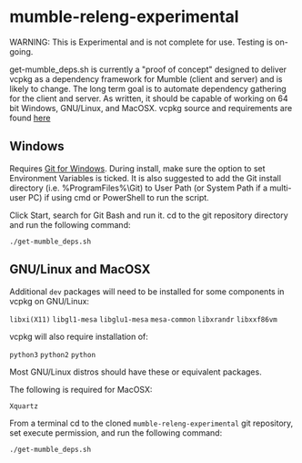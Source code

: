 ﻿# mumble-releng-experimental

WARNING: This is Experimental and is not complete for use. Testing is on-going.

get-mumble_deps.sh is currently a "proof of concept" designed to deliver vcpkg as a dependency framework for Mumble (client and server) and is likely to change. The long term goal is to automate dependency gathering for the client and server. As written, it should be capable of working on 64 bit Windows, GNU/Linux, and MacOSX. vcpkg source and requirements are found [here](https://github.com/Microsoft/vcpkg)

## Windows

Requires [Git for Windows](https://git-scm.com/download/win). During install, make sure the option to set Environment Variables is ticked. It is also suggested to add the Git install directory (i.e. %ProgramFiles%\Git) to User Path (or System Path if a multi-user PC) if using cmd or PowerShell to run the script. 

Click Start, search for Git Bash and run it. cd to the git repository directory and run the following command:

`./get-mumble_deps.sh`

## GNU/Linux and MacOSX

Additional `dev` packages will need to be installed for some components in vcpkg on GNU/Linux:

`libxi(X11)`
`libgl1-mesa`
`libglu1-mesa`
`mesa-common`
`libxrandr`
`libxxf86vm`

vcpkg will also require installation of:

`python3`
`python2`
`python`

Most GNU/Linux distros should have these or equivalent packages.

The following is required for MacOSX:

`Xquartz`

From a terminal cd to the cloned `mumble-releng-experimental` git repository, set execute permission, and run the following command:

`./get-mumble_deps.sh`
